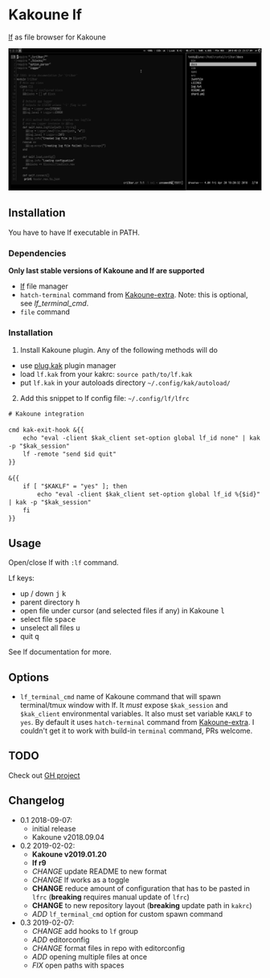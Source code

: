 # Kakoune lf

[lf] as file browser for Kakoune

![screenshot](screen.png)

## Installation

You have to have lf executable in PATH.

### Dependencies

**Only last stable versions of Kakoune and lf are supported**

- [lf][lf] file manager
- `hatch-terminal` command from [Kakoune-extra]. Note: this is optional,
  see *lf_terminal_cmd*.
- `file` command

### Installation

1. Install Kakoune plugin. Any of the following methods will do

- use [plug.kak] plugin manager
- load `lf.kak` from your kakrc: `source path/to/lf.kak`
- put `lf.kak` in your autoloads directory `~/.config/kak/autoload/`

2. Add this snippet to lf config file: `~/.config/lf/lfrc`

```
# Kakoune integration

cmd kak-exit-hook &{{
    echo "eval -client $kak_client set-option global lf_id none" | kak -p "$kak_session"
    lf -remote "send $id quit"
}}

&{{
    if [ "$KAKLF" = "yes" ]; then
        echo "eval -client $kak_client set-option global lf_id %{$id}" | kak -p "$kak_session"
    fi
}}
```

## Usage

Open/close lf with `:lf` command.

Lf keys:
- up / down <kbd>j</kbd> <kbd>k</kbd>
- parent directory <kbd>h</kbd>
- open file under cursor (and selected files if any) in Kakoune <kbd>l</kbd>
- select file <kbd>space</kbd>
- unselect all files <kbd>u</kbd>
- quit <kbd>q</kbd>

See lf documentation for more.

## Options

- `lf_terminal_cmd` name of Kakoune command that will spawn terminal/tmux window
  with lf. It *must* expose `$kak_session` and `$kak_client` environmental variables.
  It also must set variable `KAKLF` to `yes`. By default it uses `hatch-terminal` command
  from [Kakoune-extra]. I couldn't get it to work with build-in `terminal`
  command, PRs welcome.

## TODO

Check out [GH project](https://github.com/TeddyDD/kakoune-lf/projects/)

## Changelog

- 0.1 2018-09-07:
    - initial release
    - Kakoune v2018.09.04
- 0.2 2019-02-02:
    - **Kakoune v2019.01.20**
    - **lf r9**
    - _CHANGE_ update README to new format
    - _CHANGE_ lf works as a toggle
    - __CHANGE__ reduce amount of configuration that has to be pasted in
    `lfrc` (**breaking** requires manual update of `lfrc`)
    - __CHANGE__ to new repository layout (**breaking** update path in
    `kakrc`)
    - _ADD_ `lf_terminal_cmd` option for custom spawn command
- 0.3 2019-02-07:
    - _CHANGE_ add hooks to `lf` group
    - _ADD_ editorconfig
    - _CHANGE_ format files in repo with editorconfig
    - _ADD_ opening multiple files at once
    - _FIX_ open paths with spaces


[lf]: https://github.com/gokcehan/lf
[Kakoune]: http://kakoune.org/
[Kakoune-extra]: https://github.com/lenormf/kakoune-extra
[plug.kak]: https://github.com/andreyorst/plug.kak

